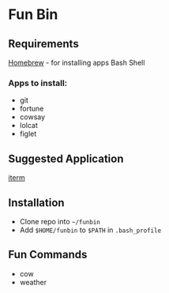 
# Fun Bin #

## Requirements ##

[Homebrew](https://brew.sh/) - for installing apps
Bash Shell 

### Apps to install: ###

* git
* fortune
* cowsay
* lolcat
* figlet

## Suggested Application ##

[iterm](https://iterm2.com/)

## Installation ##

* Clone repo into `~/funbin`
* Add `$HOME/funbin` to `$PATH` in `.bash_profile`

## Fun Commands ##

* cow
* weather
